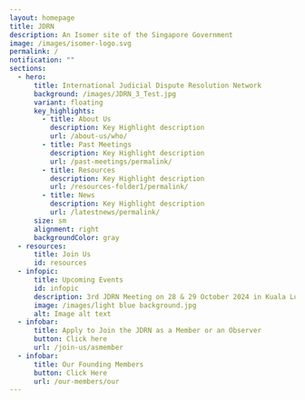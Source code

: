 ```yaml
---
layout: homepage
title: JDRN
description: An Isomer site of the Singapore Government
image: /images/isomer-logo.svg
permalink: /
notification: ""
sections:
  - hero:
      title: International Judicial Dispute Resolution Network
      background: /images/JDRN_3_Test.jpg
      variant: floating
      key_highlights:
        - title: About Us
          description: Key Highlight description
          url: /about-us/who/
        - title: Past Meetings
          description: Key Highlight description
          url: /past-meetings/permalink/
        - title: Resources
          description: Key Highlight description
          url: /resources-folder1/permalink/
        - title: News
          description: Key Highlight description
          url: /latestnews/permalink/
      size: sm
      alignment: right
      backgroundColor: gray
  - resources:
      title: Join Us
      id: resources
  - infopic:
      title: Upcoming Events
      id: infopic
      description: 3rd JDRN Meeting on 28 & 29 October 2024 in Kuala Lumpur, Malaysia
      image: /images/light blue background.jpg
      alt: Image alt text
  - infobar:
      title: Apply to Join the JDRN as a Member or an Observer
      button: Click here
      url: /join-us/asmember
  - infobar:
      title: Our Founding Members
      button: Click Here
      url: /our-members/our
---
```

